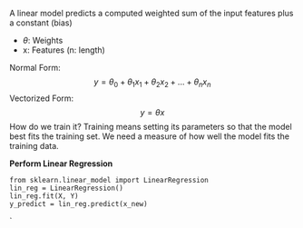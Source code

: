 A linear model predicts a computed weighted sum of the input features plus a constant (bias)
* $\theta:$ Weights
* x: Features (n: length)

Normal Form: $$ y = \theta_0 + \theta_1x_1 + \theta_2x_2 + ... + \theta_nx_n $$
Vectorized Form:
$$y = \theta x$$
How do we train it? Training means setting its parameters so that the model best fits the training set. We need a measure of how well the model fits the training data.

**Perform Linear Regression**

```
from sklearn.linear_model import LinearRegression
lin_reg = LinearRegression()
lin_reg.fit(X, Y)
y_predict = lin_reg.predict(x_new)
```


`


